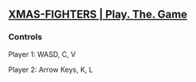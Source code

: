 
## [XMAS-FIGHTERS | Play. The. Game](https://xmas.livfor.it)

### Controls
Player 1: WASD, C, V

Player 2: Arrow Keys, K, L
